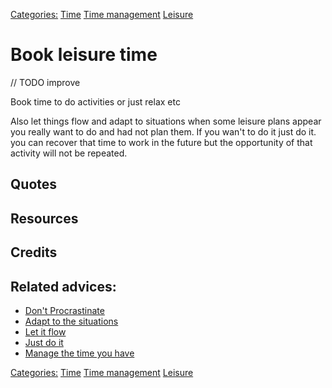 [Categories:](../Categories/index.md) [Time](../Categories/Time.md) [Time management](../Categories/Time%20management.md) [Leisure](../Categories/Leisure.md)
# Book leisure time

// TODO improve

Book time to do activities or just relax etc

Also let things flow and adapt to situations when some leisure plans appear you really want to do and had not plan them. If you wan't to do it just do it. you can recover that time to work in the future but the opportunity of that activity will not be repeated.

## Quotes

## Resources

## Credits

## Related advices:

- [Don't Procrastinate](../Don't%20procrastinate)
- [Adapt to the situations]()
- [Let it flow]()
- [Just do it]()
- [Manage the time you have]()

[Categories:](../Categories/index.md) [Time](../Categories/Time.md) [Time management](../Categories/Time%20management.md) [Leisure](../Categories/Leisure.md)